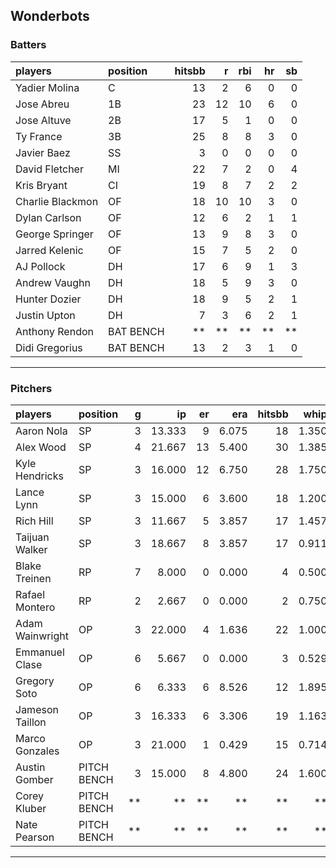 ## Wonderbots

### Batters

 
|players          |position  | hitsbb|  r| rbi| hr| sb| 
|:----------------|:---------|------:|--:|---:|--:|--:| 
|Yadier Molina    |C         |     13|  2|   6|  0|  0| 
|Jose Abreu       |1B        |     23| 12|  10|  6|  0| 
|Jose Altuve      |2B        |     17|  5|   1|  0|  0| 
|Ty France        |3B        |     25|  8|   8|  3|  0| 
|Javier Baez      |SS        |      3|  0|   0|  0|  0| 
|David Fletcher   |MI        |     22|  7|   2|  0|  4| 
|Kris Bryant      |CI        |     19|  8|   7|  2|  2| 
|Charlie Blackmon |OF        |     18| 10|  10|  3|  0| 
|Dylan Carlson    |OF        |     12|  6|   2|  1|  1| 
|George Springer  |OF        |     13|  9|   8|  3|  0| 
|Jarred Kelenic   |OF        |     15|  7|   5|  2|  0| 
|AJ Pollock       |DH        |     17|  6|   9|  1|  3| 
|Andrew Vaughn    |DH        |     18|  5|   9|  3|  0| 
|Hunter Dozier    |DH        |     18|  9|   5|  2|  1| 
|Justin Upton     |DH        |      7|  3|   6|  2|  1| 
|Anthony Rendon   |BAT BENCH |     **| **|  **| **| **| 
|Didi Gregorius   |BAT BENCH |     13|  2|   3|  1|  0| 

* * *

### Pitchers

 
|players         |position    |  g|     ip| er|   era| hitsbb|  whip| so|  w| sv| 
|:---------------|:-----------|--:|------:|--:|-----:|------:|-----:|--:|--:|--:| 
|Aaron Nola      |SP          |  3| 13.333|  9| 6.075|     18| 1.350| 18|  0|  0| 
|Alex Wood       |SP          |  4| 21.667| 13| 5.400|     30| 1.385| 25|  1|  0| 
|Kyle Hendricks  |SP          |  3| 16.000| 12| 6.750|     28| 1.750| 13|  1|  0| 
|Lance Lynn      |SP          |  3| 15.000|  6| 3.600|     18| 1.200| 19|  0|  0| 
|Rich Hill       |SP          |  3| 11.667|  5| 3.857|     17| 1.457|  9|  0|  0| 
|Taijuan Walker  |SP          |  3| 18.667|  8| 3.857|     17| 0.911| 13|  0|  0| 
|Blake Treinen   |RP          |  7|  8.000|  0| 0.000|      4| 0.500| 13|  1|  1| 
|Rafael Montero  |RP          |  2|  2.667|  0| 0.000|      2| 0.750|  3|  0|  0| 
|Adam Wainwright |OP          |  3| 22.000|  4| 1.636|     22| 1.000| 17|  2|  0| 
|Emmanuel Clase  |OP          |  6|  5.667|  0| 0.000|      3| 0.529|  8|  0|  3| 
|Gregory Soto    |OP          |  6|  6.333|  6| 8.526|     12| 1.895|  9|  1|  3| 
|Jameson Taillon |OP          |  3| 16.333|  6| 3.306|     19| 1.163| 13|  1|  0| 
|Marco Gonzales  |OP          |  3| 21.000|  1| 0.429|     15| 0.714| 17|  2|  0| 
|Austin Gomber   |PITCH BENCH |  3| 15.000|  8| 4.800|     24| 1.600| 14|  1|  0| 
|Corey Kluber    |PITCH BENCH | **|     **| **|    **|     **|    **| **| **| **| 
|Nate Pearson    |PITCH BENCH | **|     **| **|    **|     **|    **| **| **| **| 


* * *


